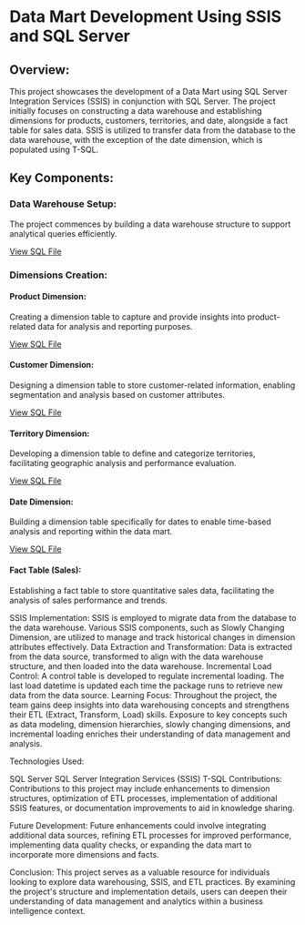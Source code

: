 # Data Mart Development Using SSIS and SQL Server
## Overview:
This project showcases the development of a Data Mart using SQL Server Integration Services (SSIS) in conjunction with SQL Server. The project initially focuses on constructing a data warehouse and establishing dimensions for products, customers, territories, and date, alongside a fact table for sales data. SSIS is utilized to transfer data from the database to the data warehouse, with the exception of the date dimension, which is populated using T-SQL.

## Key Components:
### Data Warehouse Setup:
The project commences by building a data warehouse structure to support analytical queries efficiently. <br>

[View SQL File](https://github.com/Tarek-Ibrahim20/Data-Mart-Development-by-SSIS-and-SQL-Server/blob/52bbbff4221fb6831f0bd4b6ecac24686c339493/Create%20Database.sql) 
### Dimensions Creation:
#### Product Dimension:
Creating a dimension table to capture and provide insights into product-related data for analysis and reporting purposes.<br>

[View SQL File](https://github.com/Tarek-Ibrahim20/Data-Mart-Development-by-SSIS-and-SQL-Server/blob/52bbbff4221fb6831f0bd4b6ecac24686c339493/Dim_Product%20Query.sql) 
#### Customer Dimension:
Designing a dimension table to store customer-related information, enabling segmentation and analysis based on customer attributes. <br>

[View SQL File](https://github.com/Tarek-Ibrahim20/Data-Mart-Development-by-SSIS-and-SQL-Server/blob/52bbbff4221fb6831f0bd4b6ecac24686c339493/Dim_Customer%20Query.sql)
#### Territory Dimension:
Developing a dimension table to define and categorize territories, facilitating geographic analysis and performance evaluation. <br>

[View SQL File](https://github.com/Tarek-Ibrahim20/Data-Mart-Development-by-SSIS-and-SQL-Server/blob/52bbbff4221fb6831f0bd4b6ecac24686c339493/Dim_Territory%20Query.sql)
#### Date Dimension:
Building a dimension table specifically for dates to enable time-based analysis and reporting within the data mart. <br>

[View SQL File](https://github.com/Tarek-Ibrahim20/Data-Mart-Development-by-SSIS-and-SQL-Server/blob/52bbbff4221fb6831f0bd4b6ecac24686c339493/SQL%20Date%20Dimension%20Query.sql#L17)
#### Fact Table (Sales):
Establishing a fact table to store quantitative sales data, facilitating the analysis of sales performance and trends. <br>

SSIS Implementation: SSIS is employed to migrate data from the database to the data warehouse. Various SSIS components, such as Slowly Changing Dimension, are utilized to manage and track historical changes in dimension attributes effectively.
Data Extraction and Transformation: Data is extracted from the data source, transformed to align with the data warehouse structure, and then loaded into the data warehouse.
Incremental Load Control: A control table is developed to regulate incremental loading. The last load datetime is updated each time the package runs to retrieve new data from the data source.
Learning Focus:
Throughout the project, the team gains deep insights into data warehousing concepts and strengthens their ETL (Extract, Transform, Load) skills. Exposure to key concepts such as data modeling, dimension hierarchies, slowly changing dimensions, and incremental loading enriches their understanding of data management and analysis.

Technologies Used:

SQL Server
SQL Server Integration Services (SSIS)
T-SQL
Contributions:
Contributions to this project may include enhancements to dimension structures, optimization of ETL processes, implementation of additional SSIS features, or documentation improvements to aid in knowledge sharing.

Future Development:
Future enhancements could involve integrating additional data sources, refining ETL processes for improved performance, implementing data quality checks, or expanding the data mart to incorporate more dimensions and facts.

Conclusion:
This project serves as a valuable resource for individuals looking to explore data warehousing, SSIS, and ETL practices. By examining the project's structure and implementation details, users can deepen their understanding of data management and analytics within a business intelligence context.
